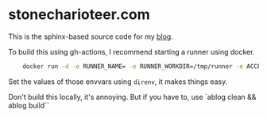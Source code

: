 # stonecharioteer.com

This is the sphinx-based source code for my [blog](https://stonecharioteer.com).

To build this using gh-actions, I recommend starting a runner using docker.

```bash
    docker run -d -e RUNNER_NAME= -e RUNNER_WORKDIR=/tmp/runner -e ACCESS_TOKEN= -e REPO_URL= -v /tmp/runner:/tmp/runner myoung34/github-runner:ubuntu-bionic
```
Set the values of those envvars using `direnv`, it makes things easy.

Don't build this locally, it's annoying. But if you have to, use `ablog clean && ablog build``
